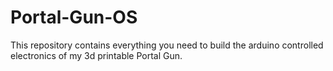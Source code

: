 # Portal-Gun-OS
This repository contains everything you need to build the arduino controlled electronics of my 3d printable Portal Gun.
